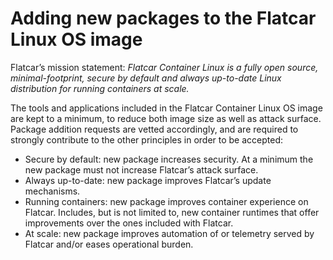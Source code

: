 # Adding new packages to the Flatcar Linux OS image

Flatcar’s mission statement:
_Flatcar Container Linux is a fully open source, minimal-footprint, secure by default and always up-to-date Linux distribution for running containers at scale._

The tools and applications included in the Flatcar Container Linux OS image are kept to a minimum, to reduce both image size as well as attack surface. Package addition requests are vetted accordingly, and are required to strongly contribute to the other principles in order to be accepted:
- Secure by default: new package increases security. At a minimum the new package must not increase Flatcar’s attack surface.
- Always up-to-date: new package improves Flatcar’s update mechanisms.
- Running containers: new package improves container experience on Flatcar. Includes, but is not limited to, new container runtimes that offer improvements over the ones included with Flatcar.
- At scale: new package improves automation of or telemetry served by Flatcar and/or eases operational burden.

